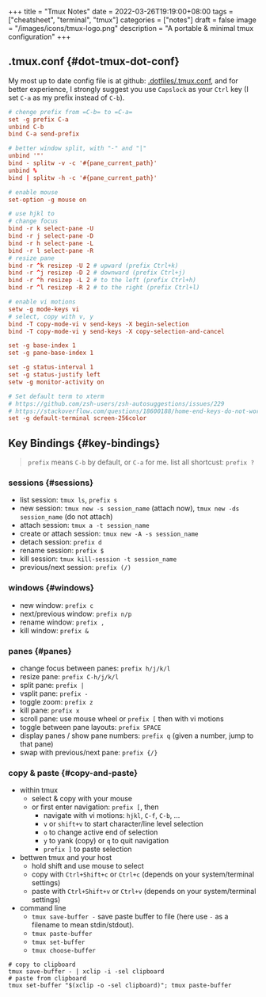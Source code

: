 +++
title = "Tmux Notes"
date = 2022-03-26T19:19:00+08:00
tags = ["cheatsheet", "terminal", "tmux"]
categories = ["notes"]
draft = false
image = "/images/icons/tmux-logo.png"
description = "A portable & minimal tmux configuration"
+++

## .tmux.conf {#dot-tmux-dot-conf}

My most up to date config file is at github: [.dotfiles/.tmux.conf](https://github.com/sky-bro/.dotfiles/blob/master/.tmux.conf), and for better experience, I strongly suggest you use `Capslock` as your `Ctrl` key (I set `C-a` as my prefix instead of `C-b`).

```conf
# chenge prefix from =C-b= to =C-a=
set -g prefix C-a
unbind C-b
bind C-a send-prefix

# better window split, with "-" and "|"
unbind '"'
bind - splitw -v -c '#{pane_current_path}'
unbind %
bind | splitw -h -c '#{pane_current_path}'

# enable mouse
set-option -g mouse on

# use hjkl to
# change focus
bind -r k select-pane -U
bind -r j select-pane -D
bind -r h select-pane -L
bind -r l select-pane -R
# resize pane
bind -r ^k resizep -U 2 # upward (prefix Ctrl+k)
bind -r ^j resizep -D 2 # downward (prefix Ctrl+j)
bind -r ^h resizep -L 2 # to the left (prefix Ctrl+h)
bind -r ^l resizep -R 2 # to the right (prefix Ctrl+l)

# enable vi motions
setw -g mode-keys vi
# select, copy with v, y
bind -T copy-mode-vi v send-keys -X begin-selection
bind -T copy-mode-vi y send-keys -X copy-selection-and-cancel

set -g base-index 1
set -g pane-base-index 1

set -g status-interval 1
set -g status-justify left
setw -g monitor-activity on

# Set default term to xterm
# https://github.com/zsh-users/zsh-autosuggestions/issues/229
# https://stackoverflow.com/questions/18600188/home-end-keys-do-not-work-in-tmux
set -g default-terminal screen-256color
```


## Key Bindings {#key-bindings}

> `prefix` means `C-b` by default, or `C-a` for me.
> list all shortcust: `prefix ?`


### sessions {#sessions}

-   list session: `tmux ls`, `prefix s`
-   new session: `tmux new -s session_name` (attach now), `tmux new -ds session_name` (do not attach)
-   attach session: `tmux a -t session_name`
-   create or attach session: `tmux new -A -s session_name`
-   detach session: `prefix d`
-   rename session: `prefix $`
-   kill session: `tmux kill-session -t session_name`
-   previous/next session: `prefix (/)`


### windows {#windows}

-   new window: `prefix c`
-   next/previous window: `prefix n/p`
-   rename window: `prefix ,`
-   kill window: `prefix &`


### panes {#panes}

-   change focus between panes: `prefix h/j/k/l`
-   resize pane: `prefix C-h/j/k/l`
-   split pane: `prefix |`
-   vsplit pane: `prefix -`
-   toggle zoom: `prefix z`
-   kill pane: `prefix x`
-   scroll pane: use mouse wheel or `prefix [` then with vi motions
-   toggle between pane layouts: `prefix SPACE`
-   display panes /   show pane numbers: `prefix q` (given a number, jump to that pane)
-   swap with previous/next pane: `prefix {/}`


### copy &amp; paste {#copy-and-paste}

-   within tmux
    -   select &amp; copy with your mouse
    -   or first enter navigation: `prefix [`, then
        -   navigate with vi motions: `hjkl`, `C-f`, `C-b`, ...
        -   `v` or `shift+v` to start character/line level selection
        -   `o` to change active end of selection
        -   `y` to yank (copy) or `q` to quit navigation
        -   `prefix ]` to paste selection
-   bettwen tmux and your host
    -   hold shift and use mouse to select
    -   copy with `Ctrl+Shift+c` or `Ctrl+c` (depends on your system/terminal settings)
    -   paste with `Ctrl+Shift+v` or `Ctrl+v` (depends on your system/terminal settings)
-   command line
    -   `tmux save-buffer -` save paste buffer to file (here use `-` as a filename to mean stdin/stdout).
    -   `tmux paste-buffer`
    -   `tmux set-buffer`
    -   `tmux choose-buffer`

<!--listend-->

```shell
# copy to clipboard
tmux save-buffer - | xclip -i -sel clipboard
# paste from clipboard
tmux set-buffer "$(xclip -o -sel clipboard)"; tmux paste-buffer
```